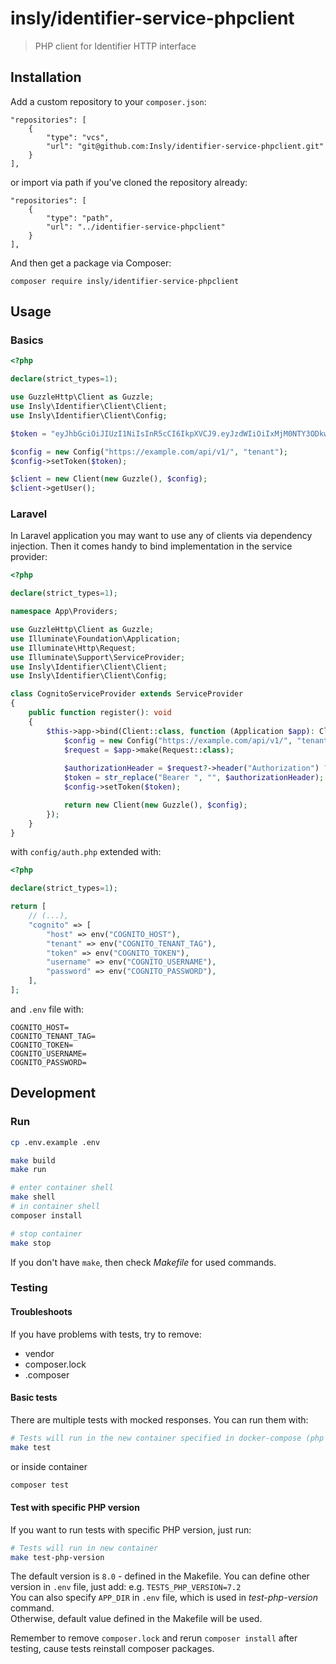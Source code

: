 # insly/identifier-service-phpclient

> PHP client for Identifier HTTP interface

## Installation

Add a custom repository to your `composer.json`:

```
"repositories": [
    {
        "type": "vcs",
        "url": "git@github.com:Insly/identifier-service-phpclient.git"
    }
],
```

or import via path if you've cloned the repository already:

```
"repositories": [
    {
        "type": "path",
        "url": "../identifier-service-phpclient"
    }
],
```

And then get a package via Composer:

``` 
composer require insly/identifier-service-phpclient
```

## Usage

### Basics

```php
<?php

declare(strict_types=1);

use GuzzleHttp\Client as Guzzle;
use Insly\Identifier\Client\Client;
use Insly\Identifier\Client\Config;

$token = "eyJhbGciOiJIUzI1NiIsInR5cCI6IkpXVCJ9.eyJzdWIiOiIxMjM0NTY3ODkwIiwibmFtZSI6IkpvaG4gRG9lIiwiaWF0IjoxNTE2MjM5MDIyfQ.SflKxwRJSMeKKF2QT4fwpMeJf36POk6yJV_adQssw5c";

$config = new Config("https://example.com/api/v1/", "tenant");
$config->setToken($token);

$client = new Client(new Guzzle(), $config);
$client->getUser();
```

### Laravel

In Laravel application you may want to use any of clients via dependency injection. Then it comes handy to bind
implementation in the service provider:

```php
<?php

declare(strict_types=1);

namespace App\Providers;

use GuzzleHttp\Client as Guzzle;
use Illuminate\Foundation\Application;
use Illuminate\Http\Request;
use Illuminate\Support\ServiceProvider;
use Insly\Identifier\Client\Client;
use Insly\Identifier\Client\Config;

class CognitoServiceProvider extends ServiceProvider
{
    public function register(): void
    {
        $this->app->bind(Client::class, function (Application $app): Client {
            $config = new Config("https://example.com/api/v1/", "tenant");
            $request = $app->make(Request::class);
            
            $authorizationHeader = $request?->header("Authorization") ?? "";
            $token = str_replace("Bearer ", "", $authorizationHeader);
            $config->setToken($token);

            return new Client(new Guzzle(), $config);
        });
    }
}

```

with `config/auth.php` extended with:

```php
<?php

declare(strict_types=1);

return [
    // (...),
    "cognito" => [
        "host" => env("COGNITO_HOST"),
        "tenant" => env("COGNITO_TENANT_TAG"),
        "token" => env("COGNITO_TOKEN"),
        "username" => env("COGNITO_USERNAME"),
        "password" => env("COGNITO_PASSWORD"),
    ],
];
```

and `.env` file with:
```
COGNITO_HOST=
COGNITO_TENANT_TAG=
COGNITO_TOKEN=
COGNITO_USERNAME=
COGNITO_PASSWORD=
```

## Development

### Run

```bash
cp .env.example .env

make build
make run

# enter container shell
make shell
# in container shell
composer install

# stop container
make stop
```

If you don't have `make`, then check _Makefile_ for used commands.

### Testing

#### Troubleshoots

If you have problems with tests, try to remove:
- vendor
- composer.lock
- .composer

#### Basic tests

There are multiple tests with mocked responses. You can run them with:


```bash
# Tests will run in the new container specified in docker-compose (php service):
make test
```
or inside container
```bash
composer test
```

#### Test with specific PHP version

If you want to run tests with specific PHP version, just run:
```bash
# Tests will run in new container
make test-php-version
```
The default version is `8.0` - defined in the Makefile. You can define other version in `.env` file, just add: e.g. `TESTS_PHP_VERSION=7.2`\
You can also specify `APP_DIR` in `.env` file, which is used in _test-php-version_ command.\
Otherwise, default value defined in the Makefile will be used.

Remember to remove `composer.lock` and rerun `composer install` after testing, cause tests reinstall composer packages. 